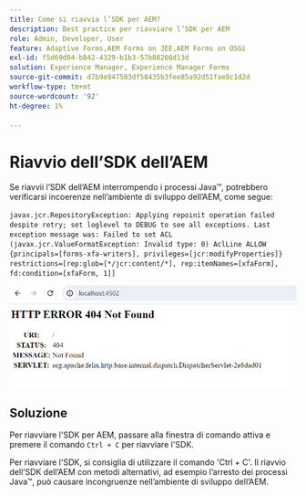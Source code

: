 ```yaml
---
title: Come si riavvia l’SDK per AEM?
description: Best practice per riavviare l’SDK per AEM
role: Admin, Developer, User
feature: Adaptive Forms,AEM Forms on JEE,AEM Forms on OSGi
exl-id: f5d69d04-b842-4329-b1b3-57b88266d13d
solution: Experience Manager, Experience Manager Forms
source-git-commit: d7b9e947503df58435b3fee85a92d51fae8c1d2d
workflow-type: tm+mt
source-wordcount: '92'
ht-degree: 1%

---
```


# Riavvio dell’SDK dell’AEM

Se riavvii l’SDK dell’AEM interrompendo i processi Java™, potrebbero verificarsi incoerenze nell’ambiente di sviluppo dell’AEM, come segue:

`javax.jcr.RepositoryException: Applying repoinit operation failed despite retry; set loglevel to DEBUG to see all exceptions. Last exception message was: Failed to set ACL (javax.jcr.ValueFormatException: Invalid type: 0) AclLine ALLOW {principals=[forms-xfa-writers], privileges=[jcr:modifyProperties]} restrictions=[rep:glob=[*/jcr:content/*], rep:itemNames=[xfaForm], fd:condition=[xfaForm, 1]]`

![Riavvia-aem-sdk-error](/help/forms/using/assets/restart-sdk-error.png)

## Soluzione

Per riavviare l&#39;SDK per AEM, passare alla finestra di comando attiva e premere il comando `Ctrl + C` per riavviare l&#39;SDK.

Per riavviare l&#39;SDK, si consiglia di utilizzare il comando &#39;Ctrl + C&#39;. Il riavvio dell’SDK dell’AEM con metodi alternativi, ad esempio l’arresto dei processi Java™, può causare incongruenze nell’ambiente di sviluppo dell’AEM.
